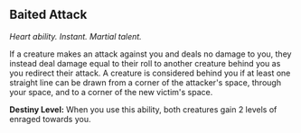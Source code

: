 ## Baited Attack

_Heart ability. Instant. Martial talent._

If a creature makes an attack against you and deals no damage to you, they instead deal damage equal to their roll to another creature behind you as you redirect their attack. A creature is considered behind you if at least one straight line can be drawn from a corner of the attacker's space, through your space, and to a corner of the new victim's space.

**Destiny Level:**
When you use this ability, both creatures gain 2 levels of enraged towards you.
